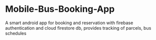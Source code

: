# Mobile-Bus-Booking-App
A smart android app for booking and reservation with firebase authentication and cloud firestore db,
provides tracking of parcels,
bus schedules 
